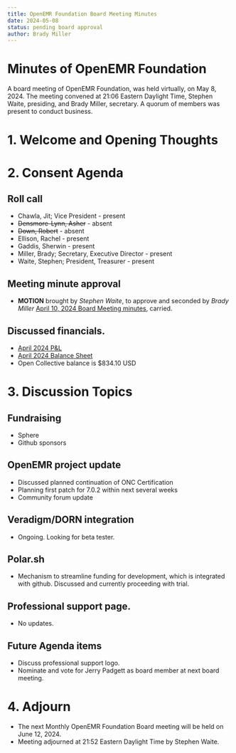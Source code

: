 ```yaml
---
title: OpenEMR Foundation Board Meeting Minutes
date: 2024-05-08
status: pending board approval
author: Brady Miller
---
```


# Minutes of OpenEMR Foundation

A board meeting of OpenEMR Foundation, was held virtually, on May 8, 2024. The meeting convened at 21:06 Eastern Daylight Time, Stephen Waite, presiding, and Brady Miller, secretary. A quorum of members was present to conduct business.

# 1. Welcome and Opening Thoughts

# 2. Consent Agenda
## Roll call
  - Chawla, Jit; Vice President - present
  - ~~Densmore-Lynn, Asher~~ - absent
  - ~~Down, Robert~~ - absent
  - Ellison, Rachel - present
  - Gaddis, Sherwin - present
  - Miller, Brady; Secretary, Executive Director - present
  - Waite, Stephen; President, Treasurer - present
## Meeting minute approval
  - **MOTION** brought by _Stephen Waite_, to approve and seconded by _Brady Miller_ [April 10, 2024 Board Meeting minutes](https://github.com/openemr/foundation-minutes/blob/master/2024-04-10-Board.md), carried.

## Discussed financials.
  - [April 2024 P&L](https://community.open-emr.org/uploads/short-url/dNgB6QQO6DY9JV3kJhGF9WK4Jwj.pdf)
  - [April 2024 Balance Sheet](https://community.open-emr.org/uploads/short-url/9QdImMM4HTZSfG8Gz5KWDMjlYao.pdf)
  - Open Collective balance is $834.10 USD

# 3. Discussion Topics

## Fundraising
  - Sphere
  - Github sponsors

## OpenEMR project update
  - Discussed planned continuation of ONC Certification
  - Planning first patch for 7.0.2 within next several weeks
  - Community forum update

## Veradigm/DORN integration
  - Ongoing. Looking for beta tester.

## Polar.sh
  - Mechanism to streamline funding for development, which is integrated with github. Discussed and currently proceeding with trial.

## Professional support page.
  - No updates.

## Future Agenda items
  - Discuss professional support logo.
  - Nominate and vote for Jerry Padgett as board member at next board meeting.
  
# 4. Adjourn
  - The next Monthly OpenEMR Foundation Board meeting will be held on June 12, 2024.
  - Meeting adjourned at 21:52 Eastern Daylight Time by Stephen Waite.
